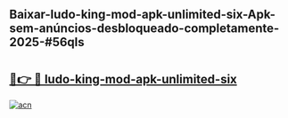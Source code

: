 ## Baixar-ludo-king-mod-apk-unlimited-six-Apk-sem-anúncios-desbloqueado-completamente-2025-#56qls

# <h2><a href="https://ainizakaria.my?title=ludo-king-mod-apk-unlimited-six&ref=22M">🔗👉 🔴 ludo-king-mod-apk-unlimited-six</a></h2>

[![acn](https://github.com/user-attachments/assets/0f9c940e-d8b0-45ae-aac7-cd30a18b3e1c)](https://ainizakaria.my?title=ludo-king-mod-apk-unlimited-six&ref=22M)

